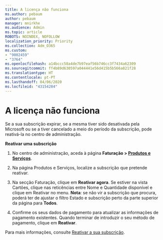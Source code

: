 ```yaml
---
title: A licença não funciona
ms.author: pebaum
author: pebaum
manager: mnirkhe
ms.audience: Admin
ms.topic: article
ROBOTS: NOINDEX, NOFOLLOW
localization_priority: Priority
ms.collection: Adm_O365
ms.custom:
- "9002459"
- "3764"
ms.openlocfilehash: a14bccc58a4de7b97eaf56b746cc3f7434a62309
ms.sourcegitcommit: ff4b89d630597a044441e56d415b5b566a821f28
ms.translationtype: HT
ms.contentlocale: pt-PT
ms.lasthandoff: 04/06/2020
ms.locfileid: "43154284"
---
```

# <a name="license-not-working"></a>A licença não funciona

Se a sua subscrição expirar, se a mesma tiver sido desativada pela Microsoft ou se a tiver cancelado a meio do período da subscrição, pode reativá-la no centro de administração.

**Reativar uma subscrição**

1. No centro de administração, aceda à página **Faturação > [ Produtos e Serviços](https://go.microsoft.com/fwlink/p/?linkid=842054)**.

2. Na página Produtos e Serviços, localize a subscrição que pretende reativar.

3. Na secção Faturação, clique em **Reativar agora**.  Se estiver na vista Cartões, clique nas reticências entre Nome e Quantidade disponível e clique em Reativar no menu. **Nota**: se não vir a subscrição que procura, poderá ter de ajustar o filtro Estado e subscrição perto da parte superior da página para **Todos**.

4. Confirme os seus dados de pagamento para atualizar as informações de pagamento existentes. Quando terminar de introduzir o seu método de pagamento, clique em **Reativar**.

Para mais informações, consulte [Reativar a sua subscrição](https://docs.microsoft.com/office365/admin/subscriptions-and-billing/reactivate-your-subscription). 
